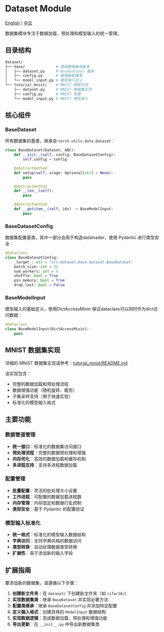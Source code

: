 # Dataset Module

[English](README.md) | [中文](README_zh.md)

数据集模块专注于数据加载、预处理和模型输入的统一管理。

## 目录结构

```bash
dataset/
├── base/              # 基础数据集抽象类
│   ├── dataset.py     # BaseDataset 基类
│   ├── config.py      # 数据集配置类
│   └── model_input.py # 模型输入定义
└── tutorial_mnist/    # MNIST 教程实现
    ├── dataset.py     # MNIST 数据集实现
    ├── config.py      # MNIST 配置
    └── model_input.py # MNIST 模型输入
```

## 核心组件

### BaseDataset

所有数据集的基类，继承自 `torch.utils.data.Dataset`：

```python
class BaseDataset(Dataset, ABC):
    def __init__(self, config: BaseDatasetConfig):
        self.config = config

    @abstractmethod
    def setup(self, stage: Optional[str] = None):
        pass

    @abstractmethod
    def __len__(self):
        pass

    @abstractmethod
    def __getitem__(self, idx) -> BaseModelInput:
        pass
```

### BaseDatasetConfig

数据集配置基类，其中一部分会用于构造dataloader，使用 Pydantic 进行类型安全：

```python
@dataclass
class BaseDatasetConfig:
    _target_: str = "src.dataset.base.dataset.BaseDataset"
    batch_size: int = 32
    num_workers: int = 4
    shuffle: bool = True
    pin_memory: bool = True
    drop_last: bool = False
```

### BaseModelInput

模型输入的基础定义，使用DictAccessMixin 保证dataclass可以同时作为dict访问数据：

```python
@dataclass
class BaseModelInput(DictAccessMixin):
    pass
```

## MNIST 数据集实现

详细的 MNIST 数据集实现请参考：[tutorial_mnist/README.md](tutorial_mnist/README.md)

该实现包含：

- 完整的数据加载和预处理流程
- 数据增强功能（随机旋转、裁剪）
- 子集采样支持（用于快速实验）
- 标准化的模型输入格式

## 主要功能

### 数据管道管理

- **统一接口**：标准化的数据集访问接口
- **预处理流程**：完整的数据预处理和增强
- **内存优化**：高效的数据加载和缓存机制
- **多进程支持**：支持多进程数据加载

### 配置管理

- **批量配置**：灵活的批处理大小设置
- **工作进程**：可配置的数据加载进程数
- **内存管理**：内存固定和数据打乱控制
- **类型安全**：基于 Pydantic 的配置验证

### 模型输入标准化

- **统一格式**：标准化的模型输入数据结构
- **字典访问**：支持字典风格的数据访问
- **类型转换**：自动处理数据类型转换
- **扩展性**：易于添加新的输入字段

## 扩展指南

要添加新的数据集，请遵循以下步骤：

1. **创建新文件夹**：在 `dataset/` 下创建新文件夹（如 `cifar10/`）
2. **实现数据集类**：继承 `BaseDataset` 并实现必要方法
3. **配置类继承**：继承 `BaseDatasetConfig` 并添加特定配置
4. **定义输入格式**：创建具体的 `ModelInput` 数据结构
5. **实现数据逻辑**：完成数据加载、预处理和增强功能
6. **导出更新**：在 `__init__.py` 中导出新数据集类
